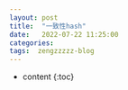```yaml
---
layout: post
title:  "一致性hash"
date:   2022-07-22 11:25:00
categories: 
tags:  zengzzzzz-blog
---
```


* content
{:toc}

  
&nbsp;  
  
&nbsp;  
  
&nbsp;

